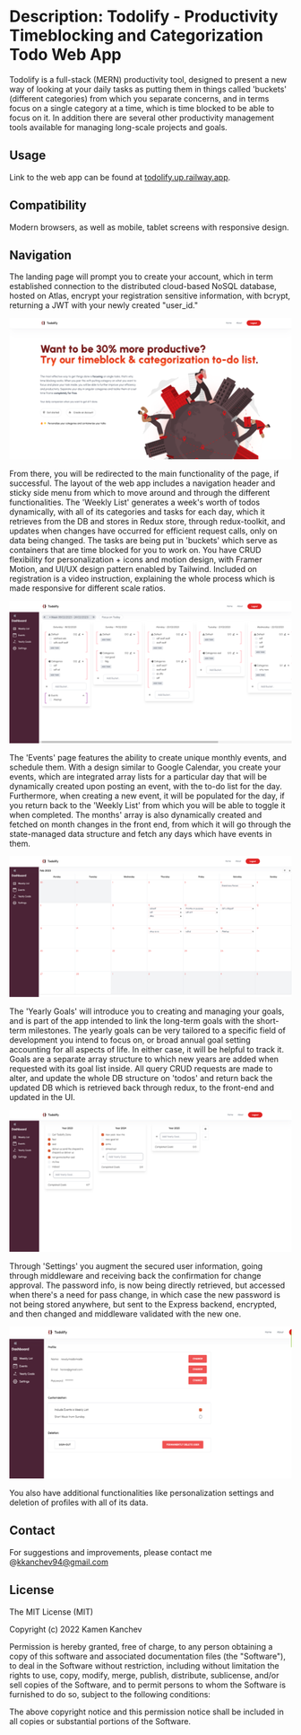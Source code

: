# Description: Todolify - Productivity Timeblocking and Categorization Todo Web App

Todolify is a full-stack (MERN) productivity tool, designed to present a new way of looking at your daily tasks as putting them
in things called 'buckets' (different categories) from which you separate concerns, and in terms focus on a single category at a time, which is time blocked to be able to focus on it. In addition there are several other productivity management tools available for managing long-scale projects and goals.

## Usage

Link to the web app can be found at [todolify.up.railway.app](https://todolify.up.railway.app/).

## Compatibility

Modern browsers, as well as mobile, tablet screens with responsive design.

## Navigation

The landing page will prompt you to create your account, which in term established connection to the distributed cloud-based NoSQL database, hosted on Atlas, encrypt your registration sensitive information, with bcrypt, returning a JWT with your newly created "user_id."

![landing_page](/client/src/assets/readme/2.png)

From there, you will be redirected to the main functionality of the page, if successful. The layout of the web app includes a navigation header and sticky side menu from which to move around and through the different functionalities. The 'Weekly List' generates a week's worth of todos dynamically, with all of its categories and tasks for each day, which it retrieves from the DB and stores in Redux store, through redux-toolkit, and updates when changes have occurred for efficient request calls, only on data being changed.
The tasks are being put in 'buckets' which serve as containers that are time blocked for you to work on. You have CRUD flexibility for personalization + icons and motion design, with Framer Motion, and UI/UX design pattern enabled by Tailwind. Included on registration is a video instruction, explaining the whole process which is made responsive for different scale ratios.

![weekly_list](/client/src/assets/readme/4.png)

The 'Events' page features the ability to create unique monthly events, and schedule them. With a design similar to Google Calendar, you create your events, which are integrated array lists for a particular day that will be dynamically created upon posting an event, with the to-do list for the day.
Furthermore, when creating a new event, it will be populated for the day, if you return back to the 'Weekly List' from which you will be able to toggle it when completed. The months' array is also dynamically created and fetched on month changes in the front end, from which it will go through the state-managed data structure and fetch any days which have events in them.

![events](/client/src/assets/readme/5.png)

The 'Yearly Goals' will introduce you to creating and managing your goals, and is part of the app intended to link the long-term goals with the short-term milestones. The yearly goals can be very tailored to a specific field of development you intend to focus on, or broad annual goal setting accounting for all aspects of life. In either case, it will be helpful to track it.
Goals are a separate array structure to which new years are added when requested with its goal list inside. All query CRUD requests are made to alter, and update the whole DB structure on 'todos' and return back the updated DB which is retrieved back through redux, to the front-end and updated in the UI.

![yearly_goals](/client/src/assets/readme/6.png)

Through 'Settings' you augment the secured user information, going through middleware and receiving back the confirmation for change approval. The password info, is now being directly retrieved, but accessed when there's a need for pass change, in which case the new password is not being stored anywhere, but sent to the Express backend, encrypted, and then changed and middleware validated with the new one.

![settings](/client/src/assets/readme/7.png)

You also have additional functionalities like personalization settings and deletion of profiles with all of its data.

## Contact

For suggestions and improvements, please contact me @kkanchev94@gmail.com

## License

The MIT License (MIT)

Copyright (c) 2022 Kamen Kanchev

Permission is hereby granted, free of charge, to any person obtaining a copy of this software and associated documentation files (the "Software"), to deal in the Software without restriction, including without limitation the rights to use, copy, modify, merge, publish, distribute, sublicense, and/or sell copies of the Software, and to permit persons to whom the Software is furnished to do so, subject to the following conditions:

The above copyright notice and this permission notice shall be included in all copies or substantial portions of the Software.
